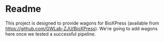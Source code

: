 # Readme

This project is designed to provide wagons for BioXPress (available from <https://github.com/GWLab-ZJU/BioXPress>). We're going to add wagons here once we tested a successful pipeline.

